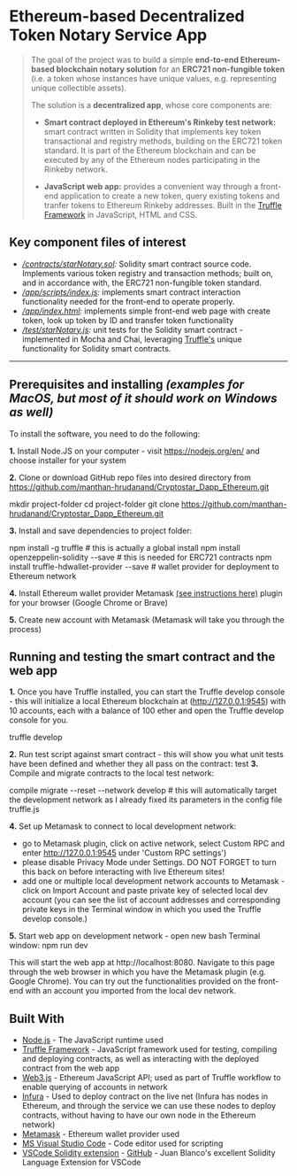 # Ethereum-based Decentralized Token Notary Service App

>The goal of the project was to build a simple __end-to-end Ethereum-based blockchain notary solution__ for an __ERC721 non-fungible token__ (i.e. a token whose instances have unique values, e.g. representing unique collectible assets).
>
>The solution is a __decentralized app__, whose core components are:
>
>   - __Smart contract deployed in Ethereum's Rinkeby test network:__ smart contract written in Solidity that implements key token transactional and registry methods, building on the ERC721 token standard. It is part of the Ethereum blockchain and can be executed by any of the Ethereum nodes participating in the Rinkeby network.
>
>   - __JavaScript web app:__ provides a convenient way through a front-end application to create a new token, query existing tokens and tranfer tokens to Ethereum Rinkeby addresses. Built in the [Truffle Framework](https://truffleframework.com) in JavaScript, HTML and CSS.


## Key component files of interest

- *[/contracts/starNotary.sol](https://github.com/manthan-hrudanand/Cryptostar_Dapp_Ethereum/blob/master/contracts/StarNotary.sol):* Solidity smart contract source code. Implements various token registry and transaction methods; built on, and in accordance with, the ERC721 non-fungible token standard.
- *[/app/scripts/index.js](https://github.com/manthan-hrudanand/Cryptostar_Dapp_Ethereum/blob/master/app/scripts/index.js):* implements smart contract interaction functionality needed for the front-end to operate properly.
- *[/app/index.html](https://github.com/manthan-hrudanand/Cryptostar_Dapp_Ethereum/blob/master/app/index.html):* implements simple front-end web page with create token, look up token by ID and transfer token functionality
- *[/test/starNotary.js](https://github.com/manthan-hrudanand/Cryptostar_Dapp_Ethereum/blob/master/test/starNotary.js):* unit tests for the Solidity smart contract - implemented in Mocha and Chai, leveraging [Truffle's](https://truffleframework.com) unique functionality for Solidity smart contracts.

---
## __Prerequisites and installing__ _(examples for MacOS, but most of it should work on Windows as well)_

To install the software, you need to do the following:

**1.** Install Node.JS on your computer - visit https://nodejs.org/en/ and choose installer for your system

**2.** Clone or download GitHub repo files into desired directory from https://github.com/manthan-hrudanand/Cryptostar_Dapp_Ethereum.git

mkdir project-folder
cd project-folder
git clone https://github.com/manthan-hrudanand/Cryptostar_Dapp_Ethereum.git


**3.** Install and save dependencies to project folder:

npm install -g truffle      # this is actually a global install
npm install openzeppelin-solidity --save    # this is needed for ERC721 contracts
npm install truffle-hdwallet-provider --save # wallet provider for deployment to Ethereum network

__4.__ Install Ethereum wallet provider Metamask [(see instructions here)](https://metamask.io) plugin for your browser (Google Chrome or Brave)

__5.__ Create new account with Metamask (Metamask will take you through the process)

## Running and testing the smart contract and the web app

**1.** Once you have Truffle installed, you can start the Truffle develop console - this will initialize a local Ethereum blockchain at (http://127.0.0.1:9545) with 10 accounts, each with a balance of 100 ether and open the Truffle develop console for you.

truffle develop

**2.** Run test script against smart contract - this will show you what unit tests have been defined and whether they all pass on the contract:
test
**3.** Compile and migrate contracts to the local test network:

compile
migrate --reset --network develop # this will automatically target the development network as I already fixed its parameters in the config file truffle.js

__4.__ Set up Metamask to connect to local development network:
- go to Metamask plugin, click on active network, select Custom RPC and enter http://127.0.0.1:9545 under 'Custom RPC settings')
- please disable Privacy Mode under Settings. DO NOT FORGET to turn this back on before interacting with live Ethereum sites!
- add one or multiple local development network accounts to Metamask - click on Import Account and paste private key of selected local dev account (you can see the list of account addresses and corresponding private keys in the Terminal window in which you used the Truffle develop console.)

**5.** Start web app on development network - open new bash Terminal window:
npm run dev

This will start the web app at http://localhost:8080. Navigate to this page through the web browser in which you have the Metamask plugin (e.g. Google Chrome). You can try out the functionalities provided on the front-end with an account you imported from the local dev network.

## Built With

* [Node.js](http://www.nodejs.org) - The JavaScript runtime used
* [Truffle Framework](https://truffleframework.com) - JavaScript framework used for testing, compiling and deploying contracts, as well as interacting with the deployed contract from the web app
* [Web3.js](https://github.com/ethereum/web3.js/) - Ethereum JavaScript API; used as part of Truffle workflow to enable querying of accounts in network
* [Infura](https://infura.io) - Used to deploy contract on the live net (Infura has nodes in Ethereum, and through the service we can use these nodes to deploy contracts, without having to have our own node in the Ethereum network)
* [Metamask](https://metamask.io) - Ethereum wallet provider used
* [MS Visual Studio Code](http://code.visualstudio.com) - Code editor used for scripting
* [VSCode Solidity extension](https://marketplace.visualstudio.com/items?itemName=JuanBlanco.solidity) - [GitHub](https://github.com/juanfranblanco/vscode-solidity) - Juan Blanco's excellent Solidity Language Extension for VSCode
